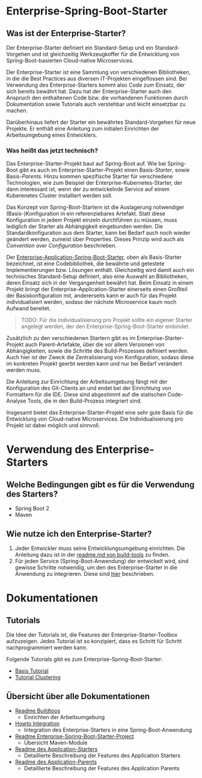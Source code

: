 # Enterprise-Spring-Boot-Starter

## Was ist der Enterprise-Starter?

<!-- Fachlich -->
Der Enterprise-Starter definiert ein Standard-Setup und ein Standard-Vorgehen und ist gleichzeitig Werkzeugkoffer für die Entwicklung von Spring-Boot-basierten Cloud-native Microservices.

Der Enterprise-Starter ist eine Sammlung von verschiedenen Bibliotheken, in die die Best Practices aus diversen IT-Projekten eingeflossen sind. Bei Verwendung des Enterprise-Starters kommt also Code zum Einsatz, der sich bereits bewährt hat. 
Dazu hat der Enterprise-Starter auch den Anspruch den enthaltenen Code bzw. die vorhandenen Funktionen durch Dokumentation sowie Tutorials auch verstehbar und leicht einsetzbar zu machen.

Darüberhinaus liefert der Starter ein bewährtes Standard-Vorgehen für neue Projekte. Er enthält eine Anleitung zum initialen Einrichten der Arbeitsumgebung eines Entwicklers. 

### Was heißt das jetzt technisch?
Das Enterprise-Starter-Projekt baut auf Spring-Boot auf. Wie bei Spring-Boot gibt es auch im Enterprise-Starter-Projekt einen Basis-_Starter_, sowie Basis-_Parents_. Hinzu kommen spezifische Starter für verschiedene Technologien, wie zum Beispiel der Enterprise-Kubernetes-Starter, der dann interessant ist, wenn der zu entwickelnde Service auf einem Kuberenetes Cluster installiert werden soll.

<!-- Konzept Spring-Boot-Starter -->
Das Konzept von Spring-Boot-Startern ist die Auslagerung notwendiger (Basis-)Konfiguration in ein referenziebares Artefakt. Statt diese Konfiguration in jedem Projekt einzeln durchführen zu müssen, muss lediglich der Starter als Abhängigkeit eingebunden werden. Die Standardkonfiguration aus dem Starter, kann bei Bedarf auch noch wieder geändert werden, zumeist über Properties. Dieses Prinzip wird auch als _Convention over Configuration_ beschrieben.

<!-- Enterprise-Application-Starter-->
Der [Enterprise-Application-Spring-Boot-Starter](./enterprise-spring-boot-starter-project/enterprise-application-spring-boot-starter), oben als Basis-Starter bezeichnet, ist eine Codebibliothek, die bewährte und getestete Implementierungen bzw. Lösungen enthält. Gleichzeitig wird damit auch ein technisches Standard-Setup definiert, also eine Auswahl an Bibliotheken, deren Einsatz sich in der Vergangenheit bewährt hat. Beim Einsatz in einem Projekt bringt der Enterprise-Application-Starter einerseits einen Großteil der Basiskonfiguration mit, andererseits kann er auch für das Projekt individualisiert werden, sodass der nächste Microservice kaum noch Aufwand bereitet.

>TODO: Für die Individualisierung pro Projekt sollte ein eigener Starter angelegt werden, der den Enterprise-Spring-Boot-Starter einbindet.

<!-- Parents -->
Zusätzlich zu den verschiedenen Startern gibt es im Enterprise-Starter-Projekt auch Parent-Artefakte, über die vor allem Versionen von Abhängigkeiten, sowie die Schritte des Build-Prozesses definiert werden. Auch hier ist der Zweck die Zentralisierung von Konfiguration, sodass diese im konkreten Projekt geerbt werden kann und nur bei Bedarf verändert werden muss.

<!-- Einrichten Arbeitsumgebung -->
Die Anleitung zur Einrichtung der Arbeitsumgebung fängt mit der Konfiguration des Git-Clients an und endet bei der Einrichtung von Formattern für die IDE. Diese sind abgestimmt auf die statischen Code-Analyse Tools, die in den Build-Prozess integriert sind.

Insgesamt bietet das Enterprise-Starter-Projekt eine sehr gute Basis für die Entwicklung von Cloud-native Microservices. Die Individualisierung pro Projekt ist dabei möglich und sinnvoll.

# Verwendung des Enterprise-Starters

## Welche Bedingungen gibt es für die Verwendung des Starters?
- Spring Boot 2
- Maven

## Wie nutze ich den Enterprise-Starter?
1. Jeder Entwickler muss seine Entwicklungsumgebung einrichten. Die Anleitung dazu ist in der [readme.md von build-tools](./enterprise-spring-boot-starter-project/enterprise-build-tools/readme.md) zu finden. 
2. Für jeden Service (Spring-Boot-Anwendung) der entwickelt wird, sind gewisse Schritte notwendig, um den des Enterprise-Starter in die Anwendung zu integrieren. Diese sind [hier](./enterprise-spring-boot-starter-project/docs/howto-integrate.md) beschrieben.

# Dokumentationen <!-- und Tutorials -->

## Tutorials
Die Idee der Tutorials ist, die Features der Enterprise-Starter-Toolbox aufzuzeigen. Jedes Tutorial ist so konzipiert, dass es Schritt für Schritt nachprogrammiert werden kann. 

<!-- Zu jedem Turorial gibt es ein separates Git-Repository, in dem der zugehörige Quellcode abgelegt ist.
Jeder Schritt aus dem Tutorial ist dort in der Commit-Historie nachvollziehbar.
-->

Folgende Tutorials gibt es zum Enterprise-Spring-Boot-Starter:
- [Basis Tutorial](./enterprise-spring-boot-starter-tutorials/tutorial-basics/readme.md)
- [Tutorial Clustering](./enterprise-spring-boot-starter-tutorials/tutorial-clustering/readme.md)

<!--- - TODO Tutorial Service 2 Service Security -->
<!---
> Die Tutorials bauen auf die oben (im Kapitel _Wie nutze ich den Enterprise-Starter beim Kunden?_) genannten Anleitungen auf. Diese sollten vor Bearbeitung der Tutorials gelesen bzw. angewandt werden.
-->
<!-- 
Weitere Ideen für Tutorials
  - Service 2 Service Security
    - Ein Service-Projekt, ein Client
  - Weitere mögliche Themen:
    - ExtendedRestTemplate, zum Beispiel mit BasicAuth
    - Datenbank mit JPA (= Einsatz des jpa-starters)
    - Datenbank mit MongoDB (= Einsatz des mongodb-starters)
    - Lombok
    -->

## Übersicht über alle Dokumentationen
- [Readme Buildtoos](enterprise-spring-boot-starter-project/enterprise-build-tools/readme.md)
  - Einrichten der Arbeitsumgebung
- [Howto Integration](./enterprise-spring-boot-starter-project/docs/howto-integrate.md)
  - Integration des Enterprise-Starters in eine Spring-Boot-Anwendung
- [Readme Enterprise-Spring-Boot-Starter-Project](./enterprise-spring-boot-starter-project/readme.md)
  - Übersicht Maven-Module
- [Readme des Application-Starters](./enterprise-spring-boot-starter-project/enterprise-application-spring-boot-starter/README.md)
  - Detaillierte Beschreibung der Features des Application Starters
- [Readme des Application-Parents](./enterprise-spring-boot-starter-project/enterprise-application-parent/README.md)
  - Detaillierte Beschreibung der Features des Application Parents
